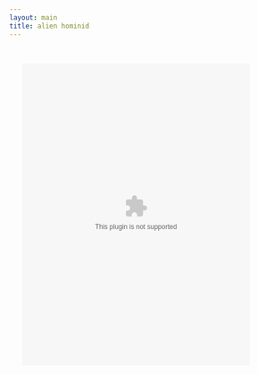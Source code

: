 ```yaml
---
layout: main
title: alien hominid
---
```


<embed src="alien hominid.swf" width="90%" height="600vh" style="-webkit-transform:scale(0.9);-moz-transform-scale(0.9);" allowfullscreen/>
<script src="../../roots/js/ruffle/ruffle.js"></script>

